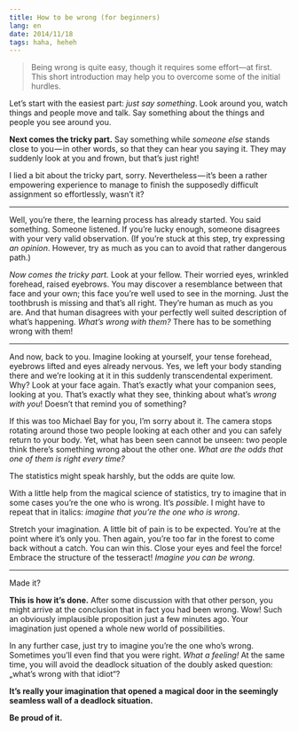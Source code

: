 ```yaml
---
title: How to be wrong (for beginners)
lang: en
date: 2014/11/18
tags: haha, heheh
---
```

> Being wrong is quite easy, though it requires some effort—at first. This short introduction may help you to overcome some of the initial hurdles.

Let’s start with the easiest part: *just say something*. Look around you, watch things and people move and talk. Say something about the things and people you see around you.

**Next comes the tricky part.** Say something while *someone else* stands close to you — in other words, so that they can hear you saying it. They may suddenly look at you and frown, but that’s just right!

I lied a bit about the tricky part, sorry. Nevertheless — it’s been a rather empowering experience to manage to finish the supposedly difficult assignment so effortlessly, wasn’t it?

***

Well, you’re there, the learning process has already started. You said something. Someone listened. If you’re lucky enough, someone disagrees with your very valid observation. (If you’re stuck at this step, try expressing *an opinion*. However, try as much as you can to avoid that rather dangerous path.)

*Now comes the tricky part.* Look at your fellow. Their worried eyes, wrinkled forehead, raised eyebrows. You may discover a resemblance between that face and your own; this face you’re well used to see in the morning. Just the toothbrush is missing and that’s all right. They’re human as much as you are. And that human disagrees with your perfectly well suited description of what’s happening. *What’s wrong with them?* There has to be something wrong with them!

***

And now, back to you. Imagine looking at yourself, your tense forehead, eyebrows lifted and eyes already nervous. Yes, we left your body standing there and we’re looking at it in this suddenly transcendental experiment. Why? Look at your face again. That’s exactly what your companion sees, looking at you. That’s exactly what they see, thinking about what’s *wrong with you*! Doesn’t that remind you of something?

If this was too Michael Bay for you, I’m sorry about it. The camera stops rotating around those two people looking at each other and you can safely return to your body. Yet, what has been seen cannot be unseen: two people think there’s something wrong about the other one. *What are the odds that one of them is right every time?*

The statistics might speak harshly, but the odds are quite low.

With a little help from the magical science of statistics, try to imagine that in some cases you’re the one who is wrong. It’s *possible*. I might have to repeat that in italics: *imagine that you’re the one who is wrong*.

Stretch your imagination. A little bit of pain is to be expected. You’re at the point where it’s only you. Then again, you’re too far in the forest to come back without a catch. You can win this. Close your eyes and feel the force! Embrace the structure of the tesseract! *Imagine you can be wrong.*

***

Made it?

**This is how it’s done.** After some discussion with that other person, you might arrive at the conclusion that in fact you had been wrong. Wow! Such an obviously implausible proposition just a few minutes ago. Your imagination just opened a whole new world of possibilities.

In any further case, just try to imagine you’re the one who’s wrong. Sometimes you’ll even find that you were right. *What a feeling!* At the same time, you will avoid the deadlock situation of the doubly asked question: „what’s wrong with that idiot“?

**It’s really your imagination that opened a magical door in the seemingly seamless wall of a deadlock situation.**

**Be proud of it.**